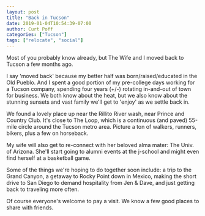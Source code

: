 ```yaml
---
layout: post
title: "Back in Tucson"
date: 2019-01-04T10:54:39-07:00
author: Curt Poff
categories: ["Tucson"]
tags: ["relocate", "social"]
---
```


Most of you probably know already, but The Wife and I moved back to Tucson a few months ago. 

<!--more-->

I say 'moved back' because my better half was born/raised/educated in the Old Pueblo. And I spent a good portion of my pre-college days working for a Tucson company, spending four years (+/-) rotating in-and-out of town for business. We both know about the heat, but we also know about the stunning sunsets and vast family we'll get to 'enjoy' as we settle back in.

We found a lovely place up near the Rillito River wash, near Prince and Country Club. It's close to The Loop, which is a continuous (and paved) 55-mile circle around the Tucson metro area. Picture a ton of walkers, runners, bikers, plus a few on horseback.

My wife will also get to re-connect with her beloved alma mater: The Univ. of Arizona. She'll start going to alumni events at the j-school and might even find herself at a basketball game.

Some of the things we're hoping to do together soon include: a trip to the Grand Canyon, a getaway to Rocky Point down in Mexico, making the short drive to San Diego to demand hospitality from Jen & Dave, and just getting back to traveling more often.

Of course everyone's welcome to pay a visit. We know a few good places to share with friends.



